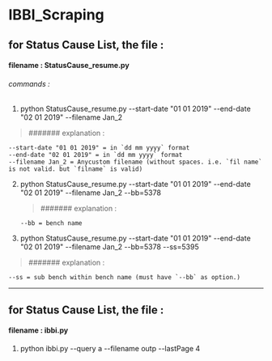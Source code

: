 # IBBI_Scraping

## for Status Cause List, the file :

#### filename : StatusCause_resume.py

###### commands :

1. python StatusCause_resume.py --start-date "01 01 2019" --end-date "02 01 2019" --filename Jan_2

> ####### explanation :

    --start-date "01 01 2019" = in `dd mm yyyy` format
    --end-date "02 01 2019" = in `dd mm yyyy` format
    --filename Jan_2 = Anycustom filename (without spaces. i.e. `fil name` is not valid. but `filname` is valid)

2.  python StatusCause_resume.py --start-date "01 01 2019" --end-date "02 01 2019" --filename Jan_2 --bb=5378

    > ####### explanation :

        --bb = bench name

3.  python StatusCause_resume.py --start-date "01 01 2019" --end-date "02 01 2019" --filename Jan_2 --bb=5378 --ss=5395

> ####### explanation :

    --ss = sub bench within bench name (must have `--bb` as option.)

---

## for Status Cause List, the file :

#### filename : ibbi.py

1. python ibbi.py --query a --filename outp --lastPage 4

